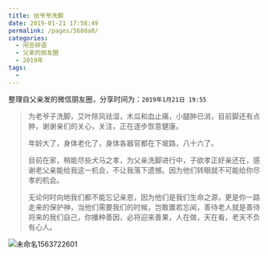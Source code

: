 ```yaml
---
title: 给爷爷洗脚
date: 2019-01-21 17:58:49
permalink: /pages/568da0/
categories:
  - 闲言碎语
  - 父亲的朋友圈
  - 2019年
tags:
  - 
---
```

整理自父亲发的微信朋友圈，分享时间为：`2019年1月21日 19:55`



> 为老爷子洗脚，艾叶除风祛湿，木瓜和血止痛，小腿肿已消，目前脚还有点肿，谢谢亲们的关心，关注，正在逐步恢意健康。
>
> 年龄大了，身体老化了，身体各器官都在下坡路，八十六了。
>
> 目前在家，稍能尽些犬马之孝，为父亲洗脚进行中，子欲孝正好亲还在，感谢老父亲能给我这一机会，不让我落下遗憾。因为他们转眼就不可能给你尽孝的机会。
>
> 无论何时向地我们都不能忘记亲恩，因为他们是我们生命之源，更是你一路走来的保护神，当他们需要我们的时候，岂敢置若忘闻，善待老人就是善待将来的我们自己，你播种善因，必将迎来善果，人在做，天在看，老天不负有心人。

![未命名1563722601](https://tva2.sinaimg.cn/large/008k1Yt0ly1gskciyx0mjj60eq0ebdkp02.jpg)
